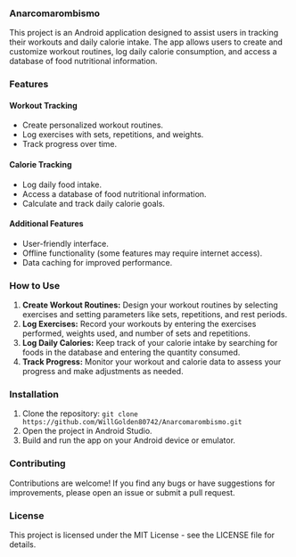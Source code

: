 ### Anarcomarombismo

This project is an Android application designed to assist users in tracking their workouts and daily calorie intake. The app allows users to create and customize workout routines, log daily calorie consumption, and access a database of food nutritional information.

### Features

#### Workout Tracking

*   Create personalized workout routines.
*   Log exercises with sets, repetitions, and weights.
*   Track progress over time.

#### Calorie Tracking

*   Log daily food intake.
*   Access a database of food nutritional information.
*   Calculate and track daily calorie goals.

#### Additional Features

*   User-friendly interface.
*   Offline functionality (some features may require internet access).
*   Data caching for improved performance.

### How to Use

1.  **Create Workout Routines:** Design your workout routines by selecting exercises and setting parameters like sets, repetitions, and rest periods.
2.  **Log Exercises:** Record your workouts by entering the exercises performed, weights used, and number of sets and repetitions.
3.  **Log Daily Calories:** Keep track of your calorie intake by searching for foods in the database and entering the quantity consumed.
4.  **Track Progress:** Monitor your workout and calorie data to assess your progress and make adjustments as needed.

### Installation

1.  Clone the repository: `git clone https://github.com/WillGolden80742/Anarcomarombismo.git`
2.  Open the project in Android Studio.
3.  Build and run the app on your Android device or emulator.

### Contributing

Contributions are welcome! If you find any bugs or have suggestions for improvements, please open an issue or submit a pull request.

### License

This project is licensed under the MIT License - see the LICENSE file for details.

